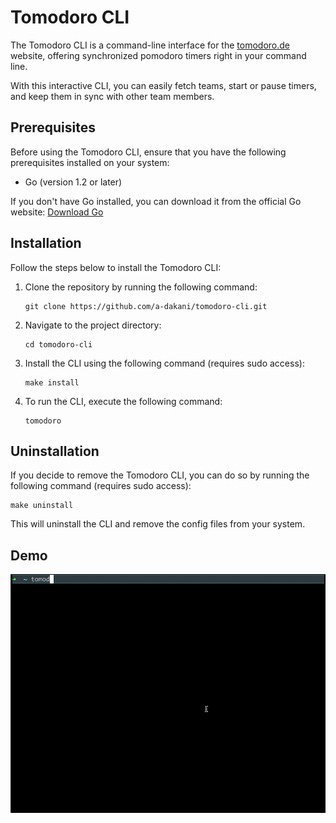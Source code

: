 # Tomodoro CLI

The Tomodoro CLI is a command-line interface for the [tomodoro.de](https://app.tomodoro.de/) website, offering synchronized pomodoro timers right in your command line.

With this interactive CLI, you can easily fetch teams, start or pause timers, and keep them in sync with other team members.

## Prerequisites

Before using the Tomodoro CLI, ensure that you have the following prerequisites installed on your system:

- Go (version 1.2 or later)

If you don't have Go installed, you can download it from the official Go website: [Download Go](https://golang.org/dl/)

## Installation

Follow the steps below to install the Tomodoro CLI:

1. Clone the repository by running the following command:

   ```shell
   git clone https://github.com/a-dakani/tomodoro-cli.git
   ```

2. Navigate to the project directory:

   ```shell
   cd tomodoro-cli
   ```

3. Install the CLI using the following command (requires sudo access):

   ```shell
   make install
   ```

4. To run the CLI, execute the following command:

   ```shell
   tomodoro
   ```

## Uninstallation

If you decide to remove the Tomodoro CLI, you can do so by running the following command (requires sudo access):

```shell
make uninstall
```

This will uninstall the CLI and remove the config files from your system.

## Demo

![](https://github.com/a-dakani/tomodoro-cli/blob/main/demo.gif?raw=true)
